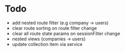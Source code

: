 # Todo

- add nested route filter (e.g company -> users)
- clear route sorting on route filter change 
- clear all route state params on sessionFilter change
- nested views (companies -> users)
- update collection item via service
